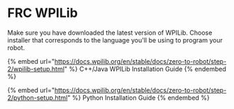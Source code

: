 # FRC WPILib

Make sure you have downloaded the latest version of WPILib.  Choose installer that corresponds to the language you'll be using to program your robot.

{% embed url="https://docs.wpilib.org/en/stable/docs/zero-to-robot/step-2/wpilib-setup.html" %}
C++/Java WPILib Installation Guide
{% endembed %}

{% embed url="https://docs.wpilib.org/en/stable/docs/zero-to-robot/step-2/python-setup.html" %}
Python Installation Guide
{% endembed %}
